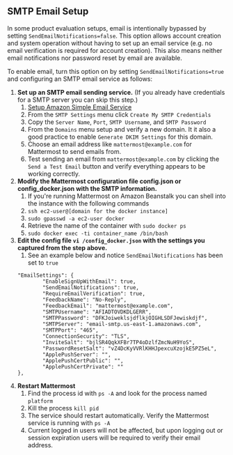 
## SMTP Email Setup

In some product evaluation setups, email is intentionally bypassed by setting `SendEmailNotifications=false`. This option allows account creation and system operation without having to set up an email service (e.g. no email verification is required for account creation). This also means neither email notifications nor password reset by email are available.

To enable email, turn this option on by setting `SendEmailNotifications=true` and configuring an SMTP email service as follows: 

1.  **Set up an SMTP email sending service.** (If you already have credentials for a SMTP server you can skip this step.)
	1. [Setup Amazon Simple Email Service](https://console.aws.amazon.com/ses)
	2. From the `SMTP Settings` menu click `Create My SMTP Credentials`
	3. Copy the `Server Name`, `Port`, `SMTP Username`, and `SMTP Password`
	4. From the `Domains` menu setup and verify a new domain. It it also a good practice to enable `Generate DKIM Settings` for this domain.
	5. Choose an email address like `mattermost@example.com` for Mattermost to send emails from.
	6. Test sending an email from `mattermost@example.com` by clicking the `Send a Test Email` button and verify everything appears to be working correctly.
2.  **Modify the Mattermost configuration file config.json or config_docker.json with the SMTP information.**
	1. If you're running Mattermost on Amazon Beanstalk you can shell into the instance with the following commands
	2. `ssh ec2-user@[domain for the docker instance]`
	3. `sudo gpasswd -a ec2-user docker`
	4. Retrieve the name of the container with `sudo docker ps`
	5. `sudo docker exec -ti container_name /bin/bash`
3.  **Edit the config file `vi /config_docker.json` with the settings you captured from the step above.**
	1.  See an example below and notice `SendEmailNotifications` has been set to `true`
	```
	"EmailSettings": {
        	"EnableSignUpWithEmail": true,
        	"SendEmailNotifications": true,
        	"RequireEmailVerification": true,
        	"FeedbackName": "No-Reply",
        	"FeedbackEmail": "mattermost@example.com",
        	"SMTPUsername": "AFIADTOVDKDLGERR",
        	"SMTPPassword": "DFKJoiweklsjdflkjOIGHLSDFJewiskdjf",
        	"SMTPServer": "email-smtp.us-east-1.amazonaws.com",
        	"SMTPPort": "465",
        	"ConnectionSecurity": "TLS",
        	"InviteSalt": "bjlSR4QqkXFBr7TP4oDzlfZmcNuH9YoS",
        	"PasswordResetSalt": "vZ4DcKyVVRlKHHJpexcuXzojkE5PZ5eL",
        	"ApplePushServer": "",
        	"ApplePushCertPublic": "",
        	"ApplePushCertPrivate": ""
	},
	```
4.  **Restart Mattermost**
	1. Find the process id with `ps -A` and look for the process named `platform`
	2. Kill the process `kill pid`
	3. The service should restart automatically. Verify the Mattermost service is running with `ps -A`
	4. Current logged in users will not be affected, but upon logging out or session expiration users will be required to verify their email address.
